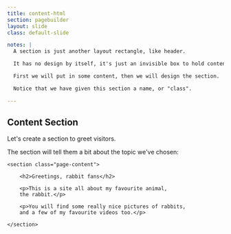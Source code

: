 ```yaml
---
title: content-html
section: pagebuilder
layout: slide
class: default-slide

notes: |
  A section is just another layout rectangle, like header.

  It has no design by itself, it's just an invisible box to hold content.

  First we will put in some content, then we will design the section.

  Notice that we have given this section a name, or "class".

---
```


## Content Section

Let's create a section to greet visitors.

The section will tell them a bit about the topic we've chosen:

    <section class="page-content">

        <h2>Greetings, rabbit fans</h2>

        <p>This is a site all about my favourite animal, 
        the rabbit.</p>

        <p>You will find some really nice pictures of rabbits, 
        and a few of my favourite videos too.</p>

    </section>
